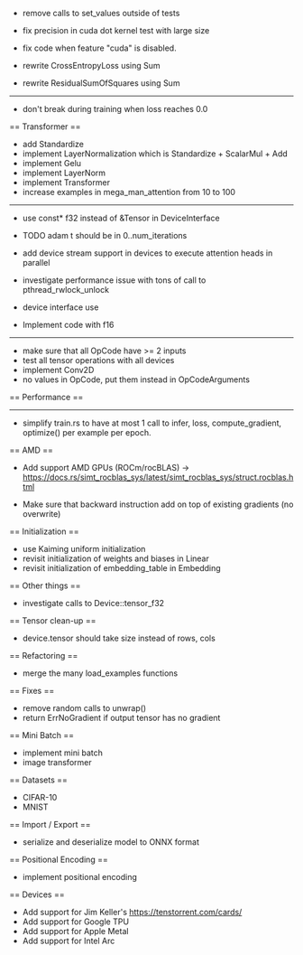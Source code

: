 - remove calls to set_values outside of tests

- fix precision in cuda dot kernel test with large size
- fix code when feature "cuda" is disabled.
- rewrite CrossEntropyLoss using Sum
- rewrite ResidualSumOfSquares using Sum

---------------------

- don't break during training when loss reaches 0.0

== Transformer ==

- add Standardize
- implement LayerNormalization which is Standardize + ScalarMul + Add
- implement Gelu
- implement LayerNorm
- implement Transformer
- increase examples in mega_man_attention from 10 to 100

---------------
- use const* f32 instead of &Tensor in DeviceInterface
- TODO adam t should be in 0..num_iterations
- add device stream support in devices to execute attention heads in parallel

- investigate performance issue with tons of call to pthread_rwlock_unlock

- device interface use <T>
- Implement code with f16

---------------------

- make sure that all OpCode have >= 2 inputs
- test all tensor operations with all devices
- implement Conv2D
- no values in OpCode, put them instead in OpCodeArguments

== Performance ==

---------------------

- simplify train.rs to have at most 1 call to infer, loss, compute_gradient, optimize() per example per epoch.

== AMD ==

- Add support AMD GPUs (ROCm/rocBLAS) -> https://docs.rs/simt_rocblas_sys/latest/simt_rocblas_sys/struct.rocblas.html

- Make sure that backward instruction add on top of existing gradients (no overwrite)

== Initialization ==

- use Kaiming uniform initialization
- revisit initialization of weights and biases in Linear
- revisit initialization of embedding_table in Embedding

== Other things ==

- investigate calls to Device::tensor_f32

== Tensor clean-up ==

- device.tensor should take size instead of rows, cols

== Refactoring ==

- merge the many load_examples functions

== Fixes ==

- remove random calls to unwrap()
- return ErrNoGradient if output tensor has no gradient

== Mini Batch ==

- implement mini batch
- image transformer

== Datasets ==

- CIFAR-10
- MNIST

== Import / Export ==

- serialize and deserialize model to ONNX format

== Positional Encoding ==

- implement positional encoding

== Devices ==

- Add support for Jim Keller's https://tenstorrent.com/cards/
- Add support for Google TPU
- Add support for Apple Metal
- Add support for Intel Arc

